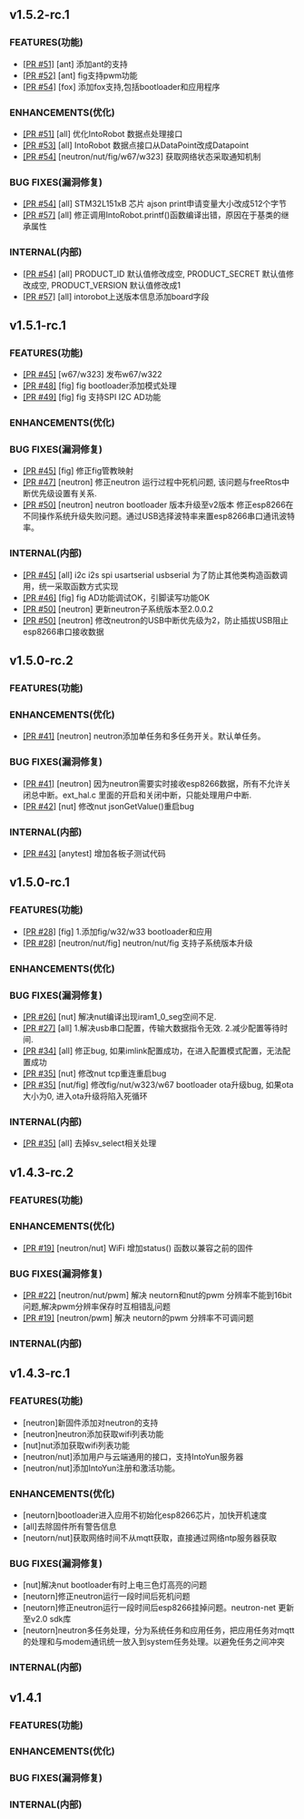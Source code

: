 ## v1.5.2-rc.1

### FEATURES(功能)
- [[PR #51]](https://github.com/HITSZ-NRSL/firmware/pull/51) [ant] 添加ant的支持
- [[PR #52]](https://github.com/HITSZ-NRSL/firmware/pull/52) [ant] fig支持pwm功能
- [[PR #54]](https://github.com/HITSZ-NRSL/firmware/pull/54) [fox] 添加fox支持,包括bootloader和应用程序


### ENHANCEMENTS(优化)
- [[PR #51]](https://github.com/HITSZ-NRSL/firmware/pull/51) [all] 优化IntoRobot 数据点处理接口
- [[PR #53]](https://github.com/HITSZ-NRSL/firmware/pull/53) [all] IntoRobot 数据点接口从DataPoint改成Datapoint
- [[PR #54]](https://github.com/HITSZ-NRSL/firmware/pull/54) [neutron/nut/fig/w67/w323] 获取网络状态采取通知机制


### BUG FIXES(漏洞修复)
- [[PR #54]](https://github.com/HITSZ-NRSL/firmware/pull/55) [all] STM32L151xB 芯片 ajson print申请变量大小改成512个字节
- [[PR #57]](https://github.com/HITSZ-NRSL/firmware/pull/56) [all] 修正调用IntoRobot.printf()函数编译出错，原因在于基类的继承属性


### INTERNAL(内部)
- [[PR #54]](https://github.com/HITSZ-NRSL/firmware/pull/54) [all] PRODUCT_ID 默认值修改成空, PRODUCT_SECRET 默认值修改成空, PRODUCT_VERSION 默认值修改成1
- [[PR #57]](https://github.com/HITSZ-NRSL/firmware/pull/55) [all] intorobot上送版本信息添加board字段



## v1.5.1-rc.1

### FEATURES(功能)
- [[PR #45]](https://github.com/HITSZ-NRSL/firmware/pull/45) [w67/w323] 发布w67/w322
- [[PR #48]](https://github.com/HITSZ-NRSL/firmware/pull/48) [fig] fig bootloader添加模式处理
- [[PR #49]](https://github.com/HITSZ-NRSL/firmware/pull/49) [fig] fig 支持SPI I2C AD功能


### ENHANCEMENTS(优化)


### BUG FIXES(漏洞修复)
- [[PR #45]](https://github.com/HITSZ-NRSL/firmware/pull/45) [fig] 修正fig管教映射
- [[PR #47]](https://github.com/HITSZ-NRSL/firmware/pull/47) [neutron] 修正neutron 运行过程中死机问题, 该问题与freeRtos中断优先级设置有关系.
- [[PR #50]](https://github.com/HITSZ-NRSL/firmware/pull/50) [neutron] neutron bootloader 版本升级至v2版本 修正esp8266在不同操作系统升级失败问题。通过USB选择波特率来置esp8266串口通讯波特率。


### INTERNAL(内部)
- [[PR #45]](https://github.com/HITSZ-NRSL/firmware/pull/45) [all] i2c i2s spi usartserial usbserial 为了防止其他类构造函数调用，统一采取函数方式实现
- [[PR #46]](https://github.com/HITSZ-NRSL/firmware/pull/46) [fig] fig AD功能调试OK，引脚读写功能OK
- [[PR #50]](https://github.com/HITSZ-NRSL/firmware/pull/50) [neutron] 更新neutron子系统版本至2.0.0.2
- [[PR #50]](https://github.com/HITSZ-NRSL/firmware/pull/50) [neutron] 修改neutron的USB中断优先级为2，防止插拔USB阻止esp8266串口接收数据



## v1.5.0-rc.2

### FEATURES(功能)


### ENHANCEMENTS(优化)
- [[PR #41]](https://github.com/HITSZ-NRSL/firmware/pull/41) [neutron] neutron添加单任务和多任务开关。默认单任务。

### BUG FIXES(漏洞修复)
- [[PR #41]](https://github.com/HITSZ-NRSL/firmware/pull/41) [neutron] 因为neutron需要实时接收esp8266数据，所有不允许关闭总中断。ext_hal.c 里面的开启和关闭中断，只能处理用户中断.
- [[PR #42]](https://github.com/HITSZ-NRSL/firmware/pull/42) [nut] 修改nut jsonGetValue()重启bug

### INTERNAL(内部)
- [[PR #43]](https://github.com/HITSZ-NRSL/firmware/pull/43) [anytest] 增加各板子测试代码

## v1.5.0-rc.1

### FEATURES(功能)
- [[PR #28]](https://github.com/HITSZ-NRSL/firmware/pull/28) [fig] 1.添加fig/w32/w33 bootloader和应用
- [[PR #28]](https://github.com/HITSZ-NRSL/firmware/pull/28) [neutron/nut/fig] neutron/nut/fig 支持子系统版本升级

### ENHANCEMENTS(优化)


### BUG FIXES(漏洞修复)
- [[PR #26]](https://github.com/HITSZ-NRSL/firmware/pull/26) [nut] 解决nut编译出现iram1_0_seg空间不足.
- [[PR #27]](https://github.com/HITSZ-NRSL/firmware/pull/27) [all] 1.解决usb串口配置，传输大数据指令无效. 2.减少配置等待时间.
- [[PR #34]](https://github.com/HITSZ-NRSL/firmware/pull/34) [all] 修正bug, 如果imlink配置成功，在进入配置模式配置，无法配置成功
- [[PR #35]](https://github.com/HITSZ-NRSL/firmware/pull/35) [nut] 修改nut tcp重连重启bug
- [[PR #35]](https://github.com/HITSZ-NRSL/firmware/pull/35) [nut/fig] 修改fig/nut/w323/w67 bootloader ota升级bug, 如果ota大小为0, 进入ota升级将陷入死循环

### INTERNAL(内部)
- [[PR #35]](https://github.com/HITSZ-NRSL/firmware/pull/35) [all] 去掉sv_select相关处理



## v1.4.3-rc.2

### FEATURES(功能)


### ENHANCEMENTS(优化)
- [[PR #19]](https://github.com/HITSZ-NRSL/firmware/pull/19) [neutron/nut] WiFi 增加status() 函数以兼容之前的固件


### BUG FIXES(漏洞修复)
- [[PR #22]](https://github.com/HITSZ-NRSL/firmware/pull/22) [neutron/nut/pwm] 解决 neutorn和nut的pwm 分辨率不能到16bit问题,解决pwm分辨率保存时互相错乱问题
- [[PR #19]](https://github.com/HITSZ-NRSL/firmware/pull/19) [neutron/pwm] 解决 neutorn的pwm 分辨率不可调问题


### INTERNAL(内部)



## v1.4.3-rc.1

### FEATURES(功能)

- [neutron]新固件添加对neutron的支持
- [neutron]neutron添加获取wifi列表功能
- [nut]nut添加获取wifi列表功能
- [neutron/nut]添加用户与云端通用的接口，支持IntoYun服务器
- [neutron/nut]添加IntoYun注册和激活功能。

### ENHANCEMENTS(优化)

- [neutorn]bootloader进入应用不初始化esp8266芯片，加快开机速度
- [all]去除固件所有警告信息
- [neutorn/nut]获取网络时间不从mqtt获取，直接通过网络ntp服务器获取

### BUG FIXES(漏洞修复)

- [nut]解决nut bootloader有时上电三色灯高亮的问题
- [neutorn]修正neutron运行一段时间后死机问题
- [neutorn]修正neutron运行一段时间后esp8266挂掉问题。neutron-net 更新至v2.0 sdk库
- [neutorn]neutron多任务处理，分为系统任务和应用任务，把应用任务对mqtt的处理和与modem通讯统一放入到system任务处理。以避免任务之间冲突

### INTERNAL(内部)


## v1.4.1

### FEATURES(功能)


### ENHANCEMENTS(优化)


### BUG FIXES(漏洞修复)


### INTERNAL(内部)


